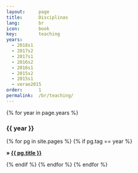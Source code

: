 ```yaml
---
layout:     page
title:      Disciplinas
lang:       br
icon:       book
key:        teaching
years:
  - 2018s1
  - 2017s2
  - 2017s1
  - 2016s2
  - 2016s1
  - 2015s2
  - 2015s1
  - verao2015
order:      1
permalink:  /br/teaching/
---
```

<p>
{% for year in page.years %}
<h3> {{ year }} </h3>
{% for pg in site.pages %}
  {% if pg.tag == year %}
  <p class="excerpt">
  <strong> &raquo;
    <a href="{{ pg.url | prepend: site.baseurl }}">
    {{ pg.title }}</a> <br>
  </strong>
  </p>
  {% endif %}
{% endfor %}
{% endfor %}
</p>
